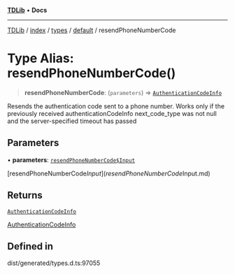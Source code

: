 [**TDLib**](../../../../../../README.md) • **Docs**

***

[TDLib](../../../../../../modules.md) / [index](../../../../../README.md) / [types](../../../README.md) / [default](../README.md) / resendPhoneNumberCode

# Type Alias: resendPhoneNumberCode()

> **resendPhoneNumberCode**: (`parameters`) => [`AuthenticationCodeInfo`](AuthenticationCodeInfo-1.md)

Resends the authentication code sent to a phone number. Works only if the previously received authenticationCodeInfo next_code_type was not null and the server-specified timeout has passed

## Parameters

• **parameters**: [`resendPhoneNumberCode$Input`](resendPhoneNumberCode$Input.md)

[resendPhoneNumberCode$Input](resendPhoneNumberCode$Input.md)

## Returns

[`AuthenticationCodeInfo`](AuthenticationCodeInfo-1.md)

[AuthenticationCodeInfo](AuthenticationCodeInfo-1.md)

## Defined in

dist/generated/types.d.ts:97055
